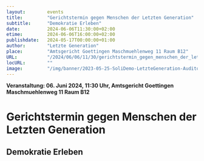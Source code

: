 ```yaml
---
layout:        events
title:         "Gerichtstermin gegen Menschen der Letzten Generation"
subtitle:      "Demokratie Erleben"
date:          2024-06-06T11:30:00+02:00
etime:         2024-06-06T16:00:00+02:00
publishdate:   2024-05-17T00:00:00+01:00
author:        "Letzte Generation"
place:         "Amtsgericht Goettingen Maschmuehlenweg 11 Raum B12"
URL:           "/2024/06/06/11/30/gerichtstermin_gegen_menschen_der_letzten_generation"
locURL:        ""
image:         "/img/banner/2023-05-25-SoliDemo-LetzteGeneration-Auditorium.jpg"
---
```


**Veranstaltung: 06. Juni 2024, 11:30 Uhr, Amtsgericht Goettingen Maschmuehlenweg 11 Raum B12**

Gerichtstermin gegen Menschen der Letzten Generation
===========

Demokratie Erleben
-----------



